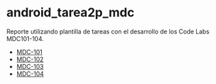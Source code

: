 # android_tarea2p_mdc

Reporte utilizando plantilla de tareas con el desarrollo de los Code Labs MDC101-104.

* [MDC-101](https://codelabs.developers.google.com/codelabs/mdc-101-flutter/#5)
* [MDC-102](https://codelabs.developers.google.com/codelabs/mdc-102-flutter/#0)
* [MDC-103](https://codelabs.developers.google.com/codelabs/mdc-103-flutter/#0)
* [MDC-104](https://codelabs.developers.google.com/codelabs/mdc-104-flutter/#0)
